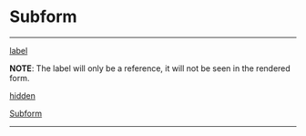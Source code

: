# Subform
---

[label](definition/properties/fieldModel/label.md ':include')
 
 __NOTE__: The label will only be a reference, it will not be seen in the rendered form.

[hidden](definition/properties/fieldModel/hidden.md ':include')


[Subform](definition/properties/fieldModel/fieldModelForm/form-version.md ':include')

---